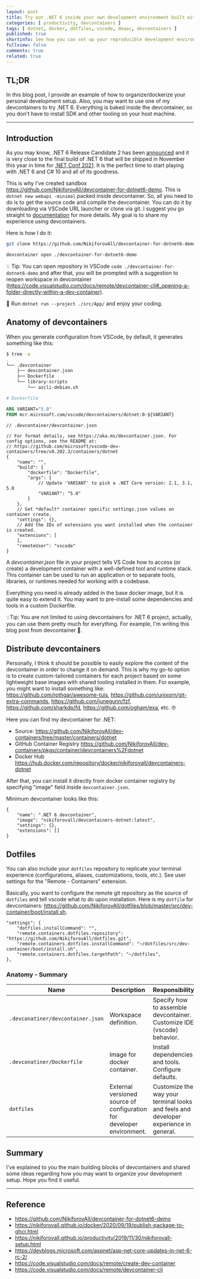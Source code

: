 ```yaml
---
layout: post
title: Try out .NET 6 inside your own development environment built with devcontainers, docker, and vscode
categories: [ productivity, devcontainers ]
tags: [ dotnet, docker, dotfiles, vscode, deaac, devcontainers ]
published: true
shortinfo: See how you can set up your reproducible development environment based on devcontainers without extra hustle.
fullview: false
comments: true
related: true
---
```


## TL;DR

In this blog post, I provide an example of how to organize/dockerize your personal development setup. Also, you may want to use one of my devcontainers to try .NET 6. Everything is baked inside the devcontainer, so you don't have to install SDK and other tooling on your host machine.

---

## Introduction

As you may know, .NET 6 Release Candidate 2 has been [announced](https://devblogs.microsoft.com/aspnet/asp-net-core-updates-in-net-6-rc-2/) and it is very close to the final build of .NET 6 that will be shipped in November this year in time for [.NET Conf 2021](https://dotnetconf.net/). It is the perfect time to start playing with .NET 6 and C# 10 and all of its goodness.

This is why I've created sandbox <https://github.com/NikiforovAll/devcontainer-for-dotnet6-demo>. This is `dotnet new webapi -minimal` packed inside devcontainer. So, all you need to do is to get the source code and compile the devcontainer. You can do it by downloading via VSCode URL launcher or clone via git. I suggest you go straight to [documentation](https://code.visualstudio.com/docs/remote/create-dev-container) for more details. My goal is to share my experience using devcontainers.

Here is how I do it:

```bash
git clone https://github.com/NikiforovAll/devcontainer-for-dotnet6-demo

devcontainer open ./devcontainer-for-dotnet6-demo
```

💡 Tip: You can open repository in VSCode `code ./devcontainer-for-dotnet6-demo` and after that, you will be prompted with a suggestion to reopen workspace in devcontainer (<https://code.visualstudio.com/docs/remote/devcontainer-cli#_opening-a-folder-directly-within-a-dev-container>).

🚀 Run `dotnet run --project ./src/App/` and enjoy your coding.

## Anatomy of devcontainers

When you generate configuration from VSCode, by default, it generates something like this:

```bash
$ tree -a 
.
└── .devcontainer
    ├── devcontainer.json
    ├── Dockerfile
    └── library-scripts
        └── azcli-debian.sh
```

```Dockerfile
# Dockerfile

ARG VARIANT="5.0"
FROM mcr.microsoft.com/vscode/devcontainers/dotnet:0-${VARIANT}
```

```jsonc
// .devcontainer/devcontainer.json

// For format details, see https://aka.ms/devcontainer.json. For config options, see the README at:
// https://github.com/microsoft/vscode-dev-containers/tree/v0.202.3/containers/dotnet
{
    "name": "",
    "build": {
        "dockerfile": "Dockerfile",
        "args": { 
            // Update 'VARIANT' to pick a .NET Core version: 2.1, 3.1, 5.0
            "VARIANT": "5.0"
        }
    },
    // Set *default* container specific settings.json values on container create.
    "settings": {},
    // Add the IDs of extensions you want installed when the container is created.
    "extensions": [
    ],
    "remoteUser": "vscode"
}
```

A *devcontainer.json* file in your project tells VS Code how to access (or create) a development container with a well-defined tool and runtime stack. This container can be used to run an application or to separate tools, libraries, or runtimes needed for working with a codebase.

Everything you need is already added in the base docker image, but it is quite easy to extend it. You may want to pre-install some dependencies and tools in a custom Dockerfile.

💡Tip: You are not limited to using devcontainers for .NET 6 project, actually, you can use them pretty much for everything. For example, I'm writing this blog post from devcontainer 🙂.

## Distribute devcontainers

Personally, I think it should be possible to easily explore the content of the devcontainer in order to change it on demand. This is why my go-to option is to create custom-tailored containers for each project based on some lightweight base images with shared tooling installed in them. For example, you might want to install something like: <https://github.com/rothgar/awesome-tuis>, <https://github.com/unixorn/git-extra-commands>, <https://github.com/junegunn/fzf>, <https://github.com/sharkdp/fd>, <https://github.com/ogham/exa>, etc. 🤓

Here you can find my devcontainer for .NET:

* Source: <https://github.com/NikiforovAll/dev-containers/tree/master/containers/dotnet>
* GitHub Container Registry <https://github.com/NikiforovAll/dev-containers/pkgs/container/devcontainers%2Fdotnet>
* Docker Hub <https://hub.docker.com/repository/docker/nikiforovall/devcontainers-dotnet>

After that, you can install it directly from docker container registry by specifying "image" field inside `devcontainer.json`.

Minimum devcontainer looks like this:

```jsonc
{
    "name": ".NET 6 devcontainer",
    "image": "nikiforovall/devcontainers-dotnet:latest",
    "settings": {},
    "extensions": []
}
```

## Dotfiles

You can also include your `dotfiles` repository to replicate your terminal experience (configurations, aliases, customizations, tools, etc.). See user settings for the "Remote - Containers" extension.

Basically, you want to configure the remote git repository as the source of `dotfiles` and tell vscode what to do upon installation. Here is my `dotfile` for devcontainers: <https://github.com/NikiforovAll/dotfiles/blob/master/src/dev-container/boot/install.sh>.

```jsonc
"settings": {
    "dotfiles.installCommand": "",
    "remote.containers.dotfiles.repository": "https://github.com/NikiforovAll/dotfiles.git",
    "remote.containers.dotfiles.installCommand": "~/dotfiles/src/dev-container/boot/install.sh",
    "remote.containers.dotfiles.targetPath": "~/dotfiles",
},
```

### Anatomy - Summary

<table class="table table-sm table-responsive table-striped table-hover">
  <thead>
    <tr>
      <th scope="col">Name</th>
      <th scope="col">Description</th>
      <th scope="col">Responsibility</th>
    </tr>
  </thead>
  <tbody>
    <tr>
      <td><code>.devconatiner/devcontainer.json</code></td>
      <td>Workspace definition.</td>
      <td> Specify how to assemble devcontainer. Customize IDE (vscode) behavior.</td>
    </tr>
    <tr>
      <td><code>.devconatiner/Dockerfile</code></td>
      <td>Image for docker container.</td>
      <td>Install dependencies and tools. Configure defaults.</td>
    </tr>
    <tr>
      <td><code>dotfiles</code></td>
      <td>External versioned source of configuration for developer environment.</td>
      <td>Customize the way your terminal looks and feels and developer experience in general.</td>
    </tr>
  </tbody>
</table>


## Summary

I've explained to you the main building blocks of devcontainers and shared some ideas regarding how you may want to organize your development setup. Hope you find it useful.

---

## Reference

* <https://github.com/NikiforovAll/devcontainer-for-dotnet6-demo>
* <https://nikiforovall.github.io/docker/2020/09/19/publish-package-to-ghcr.html>
* <https://nikiforovall.github.io/productivity/2019/11/30/nikiforovall-setup.html>
* <https://devblogs.microsoft.com/aspnet/asp-net-core-updates-in-net-6-rc-2/>
* <https://code.visualstudio.com/docs/remote/create-dev-container>
* <https://code.visualstudio.com/docs/remote/devcontainer-cli>

